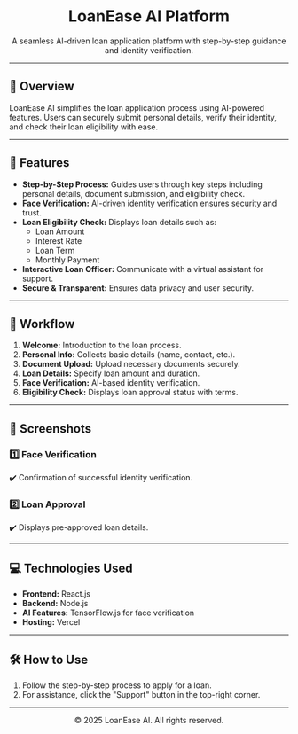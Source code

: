 <h1 align="center">LoanEase AI Platform</h1>

<p align="center">
  A seamless AI-driven loan application platform with step-by-step guidance and identity verification.
</p>

---

## 🚀 Overview
<p>LoanEase AI simplifies the loan application process using AI-powered features. Users can securely submit personal details, verify their identity, and check their loan eligibility with ease.</p>

---

## 🌟 Features
<ul>
  <li><strong>Step-by-Step Process:</strong> Guides users through key steps including personal details, document submission, and eligibility check.</li>
  <li><strong>Face Verification:</strong> AI-driven identity verification ensures security and trust.</li>
  <li><strong>Loan Eligibility Check:</strong> Displays loan details such as:
    <ul>
      <li>Loan Amount</li>
      <li>Interest Rate</li>
      <li>Loan Term</li>
      <li>Monthly Payment</li>
    </ul>
  </li>
  <li><strong>Interactive Loan Officer:</strong> Communicate with a virtual assistant for support.</li>
  <li><strong>Secure & Transparent:</strong> Ensures data privacy and user security.</li>
</ul>

---

## 🔗 Workflow
<ol>
  <li><strong>Welcome:</strong> Introduction to the loan process.</li>
  <li><strong>Personal Info:</strong> Collects basic details (name, contact, etc.).</li>
  <li><strong>Document Upload:</strong> Upload necessary documents securely.</li>
  <li><strong>Loan Details:</strong> Specify loan amount and duration.</li>
  <li><strong>Face Verification:</strong> AI-based identity verification.</li>
  <li><strong>Eligibility Check:</strong> Displays loan approval status with terms.</li>
</ol>

---

## 📸 Screenshots
<h3>1️⃣ Face Verification</h3>
<p>✔️ Confirmation of successful identity verification.</p>

<h3>2️⃣ Loan Approval</h3>
<p>✔️ Displays pre-approved loan details.</p>

---

## 💻 Technologies Used
<ul>
  <li><strong>Frontend:</strong> React.js</li>
  <li><strong>Backend:</strong> Node.js</li>
  <li><strong>AI Features:</strong> TensorFlow.js for face verification</li>
  <li><strong>Hosting:</strong> Vercel</li>
</ul>

---

## 🛠️ How to Use
<ol>
  
  <li>Follow the step-by-step process to apply for a loan.</li>
  <li>For assistance, click the "Support" button in the top-right corner.</li>
</ol>

---

<p align="center">© 2025 LoanEase AI. All rights reserved.</p>
